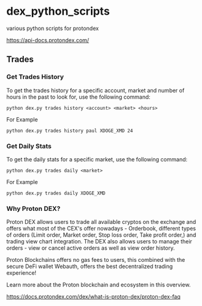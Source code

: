 # dex_python_scripts
various python scripts for protondex

https://api-docs.protondex.com/

## Trades

### Get Trades History

To get the trades history for a specific account, market and number of hours in the past to look for, use the following command:

```python dex.py trades history <account> <market> <hours>```

For Example

```python dex.py trades history paul XDOGE_XMD 24```

### Get Daily Stats

To get the daily stats for a specific market, use the following command:

```python dex.py trades daily <market>```

For Example

```python dex.py trades daily XDOGE_XMD```



### Why Proton DEX?
Proton DEX allows users to trade all available cryptos on the exchange and offers what most of the CEX's offer nowadays - Orderbook, different types of orders (Limit order, Market order, Stop loss order, Take profit order,) and trading view chart integration. The DEX also allows users to manage their orders - view or cancel active orders as well as view order history.

Proton Blockchains offers no gas fees to users, this combined with the secure DeFi wallet Webauth, offers the best decentralized trading experience!

Learn more about the Proton blockchain and ecosystem in this overview.

https://docs.protondex.com/dex/what-is-proton-dex/proton-dex-faq

